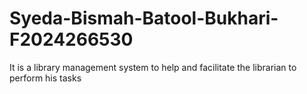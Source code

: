 # Syeda-Bismah-Batool-Bukhari-F2024266530
It is a library management system to help and facilitate the librarian to perform his tasks
